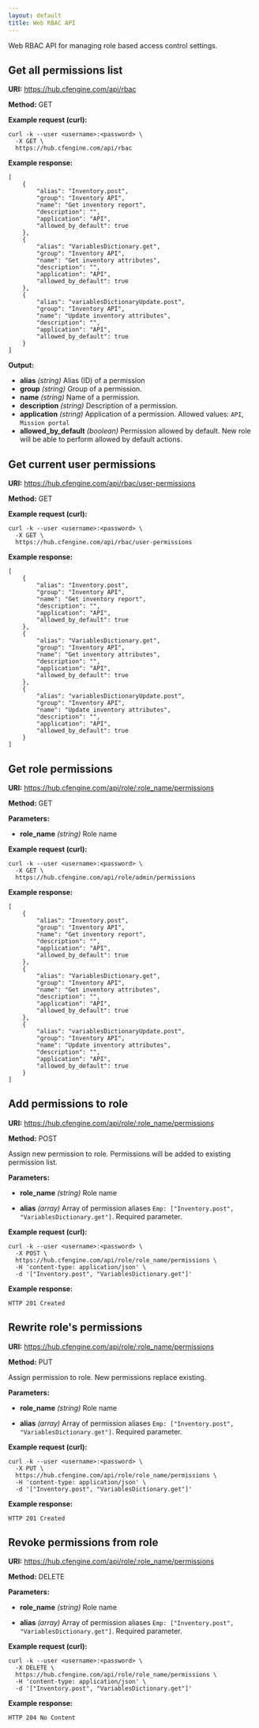 ```yaml
---
layout: default
title: Web RBAC API
---
```

Web RBAC API for managing role based access control settings.

## Get all permissions list

**URI:** https://hub.cfengine.com/api/rbac

**Method:** GET

**Example request (curl):**

```
curl -k --user <username>:<password> \
  -X GET \
  https://hub.cfengine.com/api/rbac
```

**Example response:**

```
[
    {
        "alias": "Inventory.post",
        "group": "Inventory API",
        "name": "Get inventory report",
        "description": "",
        "application": "API",
        "allowed_by_default": true
    },
    {
        "alias": "VariablesDictionary.get",
        "group": "Inventory API",
        "name": "Get inventory attributes",
        "description": "",
        "application": "API",
        "allowed_by_default": true
    },
    {
        "alias": "variablesDictionaryUpdate.post",
        "group": "Inventory API",
        "name": "Update inventory attributes",
        "description": "",
        "application": "API",
        "allowed_by_default": true
    }
]
```

**Output:**

* **alias** *(string)*
    Alias (ID) of a permission
* **group** *(string)*
    Group of a permission.
* **name** *(string)*
    Name of a permission.
* **description** *(string)*
    Description of a permission.
* **application** *(string)*
    Application of a permission. Allowed values: `API`, `Mission portal`
* **allowed_by_default** *(boolean)*
    Permission allowed by default. New role will be able to perform allowed by default actions.

## Get current user permissions

**URI:** https://hub.cfengine.com/api/rbac/user-permissions

**Method:** GET

**Example request (curl):**

```
curl -k --user <username>:<password> \
  -X GET \
  https://hub.cfengine.com/api/rbac/user-permissions
```

**Example response:**
```
[
    {
        "alias": "Inventory.post",
        "group": "Inventory API",
        "name": "Get inventory report",
        "description": "",
        "application": "API",
        "allowed_by_default": true
    },
    {
        "alias": "VariablesDictionary.get",
        "group": "Inventory API",
        "name": "Get inventory attributes",
        "description": "",
        "application": "API",
        "allowed_by_default": true
    },
    {
        "alias": "variablesDictionaryUpdate.post",
        "group": "Inventory API",
        "name": "Update inventory attributes",
        "description": "",
        "application": "API",
        "allowed_by_default": true
    }
]
```

## Get role permissions

**URI:** https://hub.cfengine.com/api/role/:role_name/permissions

**Method:** GET

**Parameters:**

* **role_name** *(string)*
    Role name

**Example request (curl):**

```
curl -k --user <username>:<password> \
  -X GET \
  https://hub.cfengine.com/api/role/admin/permissions
```

**Example response:**

```
[
    {
        "alias": "Inventory.post",
        "group": "Inventory API",
        "name": "Get inventory report",
        "description": "",
        "application": "API",
        "allowed_by_default": true
    },
    {
        "alias": "VariablesDictionary.get",
        "group": "Inventory API",
        "name": "Get inventory attributes",
        "description": "",
        "application": "API",
        "allowed_by_default": true
    },
    {
        "alias": "variablesDictionaryUpdate.post",
        "group": "Inventory API",
        "name": "Update inventory attributes",
        "description": "",
        "application": "API",
        "allowed_by_default": true
    }
]
```

## Add permissions to role

**URI:** https://hub.cfengine.com/api/role/:role_name/permissions

**Method:** POST

Assign new permission to role. Permissions will be added to existing permission list.

**Parameters:**

* **role_name** *(string)*
    Role name

* **alias** *(array)*
    Array of permission aliases `Emp: ["Inventory.post", "VariablesDictionary.get"]`. Required parameter.

**Example request (curl):**

```
curl -k --user <username>:<password> \
  -X POST \
  https://hub.cfengine.com/api/role/role_name/permissions \
  -H 'content-type: application/json' \
  -d '["Inventory.post", "VariablesDictionary.get"]'
```

**Example response:**

```
HTTP 201 Created
```

## Rewrite role's permissions

**URI:** https://hub.cfengine.com/api/role/:role_name/permissions

**Method:** PUT

Assign permission to role. New permissions replace existing.

**Parameters:**

* **role_name** *(string)*
    Role name

* **alias** *(array)*
    Array of permission aliases `Emp: ["Inventory.post", "VariablesDictionary.get"]`. Required parameter.

**Example request (curl):**

```
curl -k --user <username>:<password> \
  -X PUT \
  https://hub.cfengine.com/api/role/role_name/permissions \
  -H 'content-type: application/json' \
  -d '["Inventory.post", "VariablesDictionary.get"]'
```

**Example response:**

```
HTTP 201 Created
```

## Revoke permissions from role

**URI:** https://hub.cfengine.com/api/role/:role_name/permissions

**Method:** DELETE

**Parameters:**

* **role_name** *(string)*
    Role name

* **alias** *(array)*
    Array of permission aliases `Emp: ["Inventory.post", "VariablesDictionary.get"]`. Required parameter.

**Example request (curl):**

```
curl -k --user <username>:<password> \
  -X DELETE \
  https://hub.cfengine.com/api/role/role_name/permissions \
  -H 'content-type: application/json' \
  -d '["Inventory.post", "VariablesDictionary.get"]'
```

**Example response:**

```
HTTP 204 No Content
```
